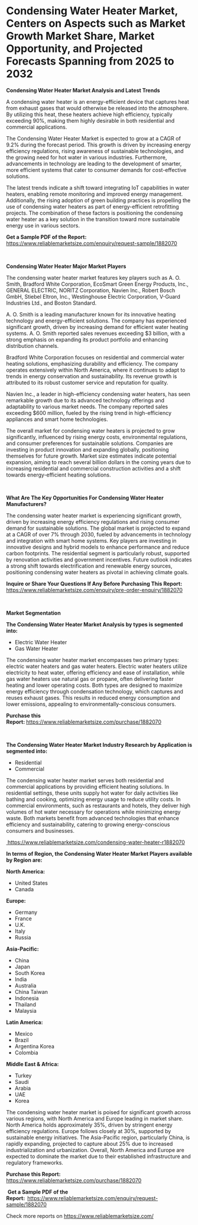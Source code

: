 <p><h1>Condensing Water Heater Market, Centers on Aspects such as Market Growth Market Share, Market Opportunity, and Projected Forecasts Spanning from 2025 to 2032</h1></p><p><strong>Condensing Water Heater Market Analysis and Latest Trends</strong></p>
<p><p>A condensing water heater is an energy-efficient device that captures heat from exhaust gases that would otherwise be released into the atmosphere. By utilizing this heat, these heaters achieve high efficiency, typically exceeding 90%, making them highly desirable in both residential and commercial applications. </p><p>The Condensing Water Heater Market is expected to grow at a CAGR of 9.2% during the forecast period. This growth is driven by increasing energy efficiency regulations, rising awareness of sustainable technologies, and the growing need for hot water in various industries. Furthermore, advancements in technology are leading to the development of smarter, more efficient systems that cater to consumer demands for cost-effective solutions.</p><p>The latest trends indicate a shift toward integrating IoT capabilities in water heaters, enabling remote monitoring and improved energy management. Additionally, the rising adoption of green building practices is propelling the use of condensing water heaters as part of energy-efficient retrofitting projects. The combination of these factors is positioning the condensing water heater as a key solution in the transition toward more sustainable energy use in various sectors.</p></p>
<p><strong>Get a Sample PDF of the Report:&nbsp;</strong> <a href="https://www.reliablemarketsize.com/enquiry/request-sample/1882070?utm_campaign=2213&utm_medium=2&utm_source=Github&utm_content=ia&utm_term=09022025&utm_id=condensing-water-heater">https://www.reliablemarketsize.com/enquiry/request-sample/1882070</a></p>
<p>&nbsp;</p>
<p><strong>Condensing Water Heater Major Market Players</strong></p>
<p><p>The condensing water heater market features key players such as A. O. Smith, Bradford White Corporation, EcoSmart Green Energy Products, Inc., GENERAL ELECTRIC, NORITZ Corporation, Navien Inc., Robert Bosch GmbH, Stiebel Eltron, Inc., Westinghouse Electric Corporation, V-Guard Industries Ltd., and Boston Standard. </p><p>A. O. Smith is a leading manufacturer known for its innovative heating technology and energy-efficient solutions. The company has experienced significant growth, driven by increasing demand for efficient water heating systems. A. O. Smith reported sales revenues exceeding $3 billion, with a strong emphasis on expanding its product portfolio and enhancing distribution channels.</p><p>Bradford White Corporation focuses on residential and commercial water heating solutions, emphasizing durability and efficiency. The company operates extensively within North America, where it continues to adapt to trends in energy conservation and sustainability. Its revenue growth is attributed to its robust customer service and reputation for quality.</p><p>Navien Inc., a leader in high-efficiency condensing water heaters, has seen remarkable growth due to its advanced technology offerings and adaptability to various market needs. The company reported sales exceeding $600 million, fueled by the rising trend in high-efficiency appliances and smart home technologies.</p><p>The overall market for condensing water heaters is projected to grow significantly, influenced by rising energy costs, environmental regulations, and consumer preferences for sustainable solutions. Companies are investing in product innovation and expanding globally, positioning themselves for future growth. Market size estimates indicate potential expansion, aiming to reach several billion dollars in the coming years due to increasing residential and commercial construction activities and a shift towards energy-efficient heating solutions.</p></p>
<p>&nbsp;</p>
<p><strong>What Are The Key Opportunities For Condensing Water Heater Manufacturers?</strong></p>
<p><p>The condensing water heater market is experiencing significant growth, driven by increasing energy efficiency regulations and rising consumer demand for sustainable solutions. The global market is projected to expand at a CAGR of over 7% through 2030, fueled by advancements in technology and integration with smart home systems. Key players are investing in innovative designs and hybrid models to enhance performance and reduce carbon footprints. The residential segment is particularly robust, supported by renovation activities and government incentives. Future outlook indicates a strong shift towards electrification and renewable energy sources, positioning condensing water heaters as pivotal in achieving climate goals.</p></p>
<p><strong>Inquire or Share Your Questions If Any Before Purchasing This Report:</strong> <a href="https://www.reliablemarketsize.com/enquiry/pre-order-enquiry/1882070?utm_campaign=2213&utm_medium=2&utm_source=Github&utm_content=ia&utm_term=09022025&utm_id=condensing-water-heater">https://www.reliablemarketsize.com/enquiry/pre-order-enquiry/1882070</a></p>
<p>&nbsp;</p>
<p><strong>Market Segmentation</strong></p>
<p><strong>The Condensing Water Heater Market Analysis by types is segmented into:</strong></p>
<p><ul><li>Electric Water Heater</li><li>Gas Water Heater</li></ul></p>
<p><p>The condensing water heater market encompasses two primary types: electric water heaters and gas water heaters. Electric water heaters utilize electricity to heat water, offering efficiency and ease of installation, while gas water heaters use natural gas or propane, often delivering faster heating and lower operating costs. Both types are designed to maximize energy efficiency through condensation technology, which captures and reuses exhaust gases. This results in reduced energy consumption and lower emissions, appealing to environmentally-conscious consumers.</p></p>
<p><strong>Purchase this Report:&nbsp;</strong><a href="https://www.reliablemarketsize.com/purchase/1882070?utm_campaign=2213&utm_medium=2&utm_source=Github&utm_content=ia&utm_term=09022025&utm_id=condensing-water-heater">https://www.reliablemarketsize.com/purchase/1882070</a></p>
<p>&nbsp;</p>
<p><strong>The Condensing Water Heater Market Industry Research by Application is segmented into:</strong></p>
<p><ul><li>Residential</li><li>Commercial</li></ul></p>
<p><p>The condensing water heater market serves both residential and commercial applications by providing efficient heating solutions. In residential settings, these units supply hot water for daily activities like bathing and cooking, optimizing energy usage to reduce utility costs. In commercial environments, such as restaurants and hotels, they deliver high volumes of hot water necessary for operations while minimizing energy waste. Both markets benefit from advanced technologies that enhance efficiency and sustainability, catering to growing energy-conscious consumers and businesses.</p></p>
<p><a href="https://www.reliablemarketsize.com/condensing-water-heater-r1882070?utm_campaign=2213&utm_medium=2&utm_source=Github&utm_content=ia&utm_term=09022025&utm_id=condensing-water-heater">&nbsp;https://www.reliablemarketsize.com/condensing-water-heater-r1882070</a></p>
<p><strong>In terms of Region, the Condensing Water Heater Market Players available by Region are:</strong></p>
<p>
    <p> <strong> North America: </strong>
        <ul>
            <li>United States</li>
            <li>Canada</li>
        </ul>
        </p> 
    <p> <strong> Europe: </strong>
        <ul>
            <li>Germany</li>
            <li>France</li>
            <li>U.K.</li>
            <li>Italy</li>
            <li>Russia</li>
        </ul>
        </p> 
    <p> <strong> Asia-Pacific: </strong>
        <ul>
            <li>China</li>
            <li>Japan</li>
            <li>South Korea</li>
            <li>India</li>
            <li>Australia</li>
            <li>China Taiwan</li>
            <li>Indonesia</li>
            <li>Thailand</li>
            <li>Malaysia</li>
        </ul>
        </p> 
    <p> <strong> Latin America: </strong>
        <ul>
            <li>Mexico</li>
            <li>Brazil</li>
            <li>Argentina Korea</li>
            <li>Colombia</li>
        </ul>
        </p> 
    <p> <strong> Middle East & Africa: </strong>
        <ul>
            <li>Turkey</li>
            <li>Saudi</li>
            <li>Arabia</li>
            <li>UAE</li>
            <li>Korea</li>
        </ul>
    </p>
    </p>
<p><p>The condensing water heater market is poised for significant growth across various regions, with North America and Europe leading in market share. North America holds approximately 35%, driven by stringent energy efficiency regulations. Europe follows closely at 30%, supported by sustainable energy initiatives. The Asia-Pacific region, particularly China, is rapidly expanding, projected to capture about 25% due to increased industrialization and urbanization. Overall, North America and Europe are expected to dominate the market due to their established infrastructure and regulatory frameworks.</p></p>
<p><strong>Purchase this Report: </strong><a href="https://www.reliablemarketsize.com/purchase/1882070?utm_campaign=2213&utm_medium=2&utm_source=Github&utm_content=ia&utm_term=09022025&utm_id=condensing-water-heater">https://www.reliablemarketsize.com/purchase/1882070</a></p>
<p>&nbsp;<strong>Get a Sample PDF of the Report:&nbsp;&nbsp;</strong><a href="https://www.reliablemarketsize.com/enquiry/request-sample/1882070?utm_campaign=2213&utm_medium=2&utm_source=Github&utm_content=ia&utm_term=09022025&utm_id=condensing-water-heater">https://www.reliablemarketsize.com/enquiry/request-sample/1882070</a></p>
<p><strong></strong></p>
<p>Check more reports on <a href="https://www.reliablemarketsize.com/?utm_campaign=2213&utm_medium=2&utm_source=Github&utm_content=ia&utm_term=09022025&utm_id=condensing-water-heater">https://www.reliablemarketsize.com/</a></p>